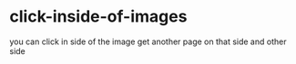 # click-inside-of-images
you can click in side of the image get another page on that side and other side
